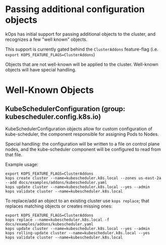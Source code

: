 # Passing additional configuration objects

kOps has initial support for passing additional objects to the cluster, and recognizes a few "well known" objects.

This support is currently gated behind the `ClusterAddons` feature-flag (i.e. `export KOPS_FEATURE_FLAGS=ClusterAddons`)

Objects that are not well-known will be applied to the cluster.  Well-known objects will have special handling.

# Well-Known Objects

## KubeSchedulerConfiguration (group: kubescheduler.config.k8s.io)

KubeSchedulerConfiguration objects allow for custom configuration of
kube-scheduler, the component responsible for assigning Pods to Nodes.

Special handling:  the configuration will be written to a file on control plane nodes,
and the kube-scheduler component will be configured to read from that file.

Example usage:
```
export KOPS_FEATURE_FLAGS=ClusterAddons
kops create cluster --name=kubescheduler.k8s.local --zones us-east-2a --add docs/examples/addons/kubescheduler.yaml
kops update cluster --name=kubescheduler.k8s.local --yes --admin
kops validate cluster --name=kubescheduler.k8s.local
```

To replace/add an object to an existing cluster use `kops replace`; that replaces matching objects or creates missing ones:

```
export KOPS_FEATURE_FLAGS=ClusterAddons
kops replace --name=kubescheduler.k8s.local -f docs/examples/addons/kubescheduler.yaml
kops update cluster --name=kubescheduler.k8s.local --yes --admin
kops rolling-update cluster --name=kubescheduler.k8s.local --yes
kops validate cluster --name=kubescheduler.k8s.local
```
